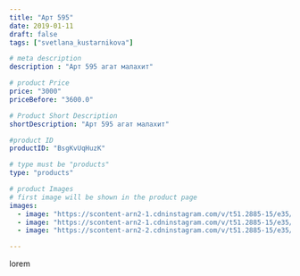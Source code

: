 ```yaml
---
title: "Арт 595"
date: 2019-01-11
draft: false
tags: ["svetlana_kustarnikova"]

# meta description
description : "Арт 595 агат малахит"

# product Price
price: "3000"
priceBefore: "3600.0"

# Product Short Description
shortDescription: "Арт 595 агат малахит"

#product ID
productID: "BsgKvUqHuzK"

# type must be "products"
type: "products"

# product Images
# first image will be shown in the product page
images:
  - image: "https://scontent-arn2-1.cdninstagram.com/v/t51.2885-15/e35/47582810_561468210986029_1246738384336070410_n.jpg?se=7&tp=1&_nc_ht=scontent-arn2-1.cdninstagram.com&_nc_cat=101&_nc_ohc=3DWWWvM3aHYAX8pF8zH&ccb=7-4&oh=85b6a3dd755bde8c5c9fb28469b67904&oe=60851CBD&ig_cache_key=MTk1NDYwOTQ2NTAxMTM0NDUwMg%3D%3D.2-ccb7-4"
  - image: "https://scontent-arn2-1.cdninstagram.com/v/t51.2885-15/e35/47693604_286302852241803_8901727328604619927_n.jpg?se=7&tp=1&_nc_ht=scontent-arn2-1.cdninstagram.com&_nc_cat=103&_nc_ohc=TVjJH-xPdB4AX_szAJE&ccb=7-4&oh=dffd7795c7ede303f21c8be1d5522edf&oe=608279D9&ig_cache_key=MTk1NDYwOTQ2NTAwMjk3MjgwMA%3D%3D.2-ccb7-4"
  - image: "https://scontent-arn2-2.cdninstagram.com/v/t51.2885-15/e35/47691851_133052474381460_4345050627114634941_n.jpg?se=7&tp=1&_nc_ht=scontent-arn2-2.cdninstagram.com&_nc_cat=100&_nc_ohc=KaiQVNurG1AAX8mrtYB&ccb=7-4&oh=3519032a7147e6f8e1bd46e34ce88a41&oe=6081627C&ig_cache_key=MTk1NDYwOTQ2NDk5NDQ0NzQ0OQ%3D%3D.2-ccb7-4"

---
```

lorem
